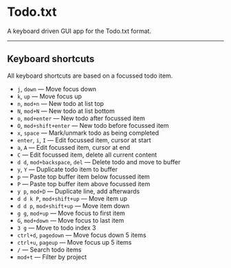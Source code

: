 # Todo.txt

A keyboard driven GUI app for the Todo.txt format.

---

## Keyboard shortcuts

All keyboard shortcuts are based on a focussed todo item.

- `j`, `down` — Move focus down
- `k`, `up` — Move focus up
- `n`, `mod+n` — New todo at list top
- `N`, `mod+N` — New todo at list bottom
- `o`, `mod+enter` — New todo after focussed item
- `O`, `mod+shift+enter` — New todo before focussed item
- `x`, `space` — Mark/unmark todo as being completed
- `enter`, `i`, `I` — Edit focussed item, cursor at start
- `a`, `A` — Edit focussed item, cursor at end
- `C` — Edit focussed item, delete all current content
- `d d`, `mod+backspace`, `del` — Delete todo and move to buffer
- `y`, `Y` — Duplicate todo item to buffer
- `p` — Paste top buffer item below focussed item
- `P` — Paste top buffer item above focussed item
- `y p`, `mod+D` — Duplicate line, add afterwards
- `d d k P`, `mod+shift+up` — Move item up
- `d d p`, `mod+shift+up` — Move item down
- `g g`, `mod+up` — Move focus to first item
- `G`, `mod+down` — Move focus to last item
- `3 g` — Move to todo index 3
- `ctrl+d`, `pagedown` — Move focus down 5 items
- `ctrl+u`, `pageup` — Move focus up 5 items
- `/` — Search todo items
- `mod+t` — Filter by project
